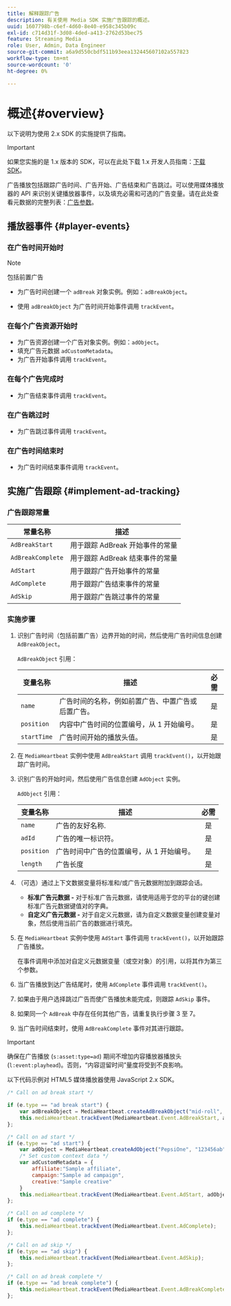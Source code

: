 ```yaml
---
title: 解释跟踪广告
description: 有关使用 Media SDK 实施广告跟踪的概述。
uuid: 1607798b-c6ef-4d60-8e40-e958c345b09c
exl-id: c714d31f-3d08-4ded-a413-2762d53bec75
feature: Streaming Media
role: User, Admin, Data Engineer
source-git-commit: a6a9d550cbdf511b93eea132445607102a557823
workflow-type: tm+mt
source-wordcount: '0'
ht-degree: 0%

---
```


# 概述{#overview}

以下说明为使用 2.x SDK 的实施提供了指南。

>[!IMPORTANT]
>
>如果您实施的是 1.x 版本的 SDK，可以在此处下载 1.x 开发人员指南：[下载 SDK](/help/getting-started/download-sdks.md)。

广告播放包括跟踪广告时间、广告开始、广告结束和广告跳过。可以使用媒体播放器的 API 来识别关键播放器事件，以及填充必需和可选的广告变量。请在此处查看元数据的完整列表：[广告参数](../../implementation/variables/ad-parameters.md)。

## 播放器事件 {#player-events}


### 在广告时间开始时

>[!NOTE]
>包括前置广告

* 为广告时间创建一个 `adBreak` 对象实例。例如：`adBreakObject`。

* 使用 `adBreakObject` 为广告时间开始事件调用 `trackEvent`。

### 在每个广告资源开始时

* 为广告资源创建一个广告对象实例。例如：`adObject`。
* 填充广告元数据 `adCustomMetadata`。
* 为广告开始事件调用 `trackEvent`。

### 在每个广告完成时

* 为广告结束事件调用 `trackEvent`。

### 在广告跳过时

* 为广告跳过事件调用 `trackEvent`。

### 在广告时间结束时

* 为广告时间结束事件调用 `trackEvent`。

## 实施广告跟踪 {#implement-ad-tracking}

### 广告跟踪常量

| 常量名称 | 描述   |
|---|---|
| `AdBreakStart` | 用于跟踪 AdBreak 开始事件的常量 |
| `AdBreakComplete` | 用于跟踪 AdBreak 结束事件的常量 |
| `AdStart` | 用于跟踪广告开始事件的常量 |
| `AdComplete` | 用于跟踪广告结束事件的常量 |
| `AdSkip` | 用于跟踪广告跳过事件的常量 |

### 实施步骤

1. 识别广告时间（包括前置广告）边界开始的时间，然后使用广告时间信息创建 `AdBreakObject`。

   `AdBreakObject` 引用：

   | 变量名称 | 描述 | 必需 |
   | --- | --- | :---: |
   | `name` | 广告时间的名称，例如前置广告、中置广告或后置广告。 | 是 |
   | `position` | 内容中广告时间的位置编号，从 1 开始编号。 | 是 |
   | `startTime` | 广告时间开始的播放头值。 | 是 |

1. 在 `MediaHeartbeat` 实例中使用 `AdBreakStart` 调用 `trackEvent()`，以开始跟踪广告时间。

1. 识别广告的开始时间，然后使用广告信息创建 `AdObject` 实例。

   `AdObject` 引用：

   | 变量名称 | 描述 | 必需 |
   | --- | --- | :---: |
   | `name` | 广告的友好名称. | 是 |
   | `adId` | 广告的唯一标识符。 | 是 |
   | `position` | 广告时间中广告的位置编号，从 1 开始编号。 | 是 |
   | `length` | 广告长度 | 是 |

1. （可选）通过上下文数据变量将标准和/或广告元数据附加到跟踪会话。

   * **标准广告元数据 -** 对于标准广告元数据，请使用适用于您的平台的键创建标准广告元数据键值对的字典。
   * **自定义广告元数据 -** 对于自定义元数据，请为自定义数据变量创建变量对象，然后使用当前广告的数据进行填充。

1. 在 `MediaHeartbeat` 实例中使用 `AdStart` 事件调用 `trackEvent()`，以开始跟踪广告播放。

   在事件调用中添加对自定义元数据变量（或空对象）的引用，以将其作为第三个参数。

1. 当广告播放到达广告结尾时，使用 `AdComplete` 事件调用 `trackEvent()`。

1. 如果由于用户选择跳过广告而使广告播放未能完成，则跟踪 `AdSkip` 事件。
1. 如果同一个 `AdBreak` 中存在任何其他广告，请重复执行步骤 3 至 7。
1. 当广告时间结束时，使用 `AdBreakComplete` 事件对其进行跟踪。

>[!IMPORTANT]
>
>确保在广告播放 (`s:asset:type=ad`) 期间不增加内容播放器播放头 (`l:event:playhead`)。否则，“内容逗留时间”量度将受到不良影响。

以下代码示例对 HTML5 媒体播放器使用 JavaScript 2.x SDK。

```js
/* Call on ad break start */

if (e.type == "ad break start") {
    var adBreakObject = MediaHeartbeat.createAdBreakObject("mid-roll", 2, 500);
    this.mediaHeartbeat.trackEvent(MediaHeartbeat.Event.AdBreakStart, adBreakObject);
};

/* Call on ad start */
if (e.type == "ad start") {
    var adObject = MediaHeartbeat.createAdObject("PepsiOne", "123456ab", 1, 30);
    /* Set custom context data */
    var adCustomMetadata = {
        affiliate:"Sample affiliate",
        campaign:"Sample ad campaign",
        creative:"Sample creative"
    }
    this.mediaHeartbeat.trackEvent(MediaHeartbeat.Event.AdStart, adObject, adCustomMetadata);
};

/* Call on ad complete */
if (e.type == "ad complete") {
    this.mediaHeartbeat.trackEvent(MediaHeartbeat.Event.AdComplete);
};

/* Call on ad skip */
if (e.type == "ad skip") {
    this.mediaHeartbeat.trackEvent(MediaHeartbeat.Event.AdSkip);
};

/* Call on ad break complete */
if (e.type == "ad break complete") {
    this.mediaHeartbeat.trackEvent(MediaHeartbeat.Event.AdBreakComplete);
};
```
